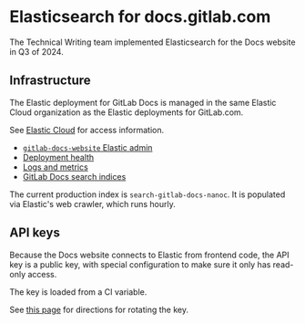 # Elasticsearch for docs.gitlab.com

The Technical Writing team implemented Elasticsearch for the Docs website
in Q3 of 2024.

## Infrastructure

The Elastic deployment for GitLab Docs is managed in the same Elastic Cloud
organization as the Elastic deployments for GitLab.com.

See [Elastic Cloud](../elastic/elastic-cloud.md) for access information.

- [`gitlab-docs-website` Elastic admin](https://gitlab-docs-website.kb.us-central1.gcp.cloud.es.io:9243/app/home#/)
- [Deployment health](https://cloud.elastic.co/deployments/6812a4f2d673478cabffaf43ffbaab56/health)
- [Logs and metrics](https://cloud.elastic.co/deployments/6812a4f2d673478cabffaf43ffbaab56/logs-metrics)
- [GitLab Docs search indices](https://gitlab-docs-website.kb.us-central1.gcp.cloud.es.io:9243/app/enterprise_search/content/search_indices)

The current production index is `search-gitlab-docs-nanoc`. It is populated via Elastic's
web crawler, which runs hourly.

## API keys

Because the Docs website connects to Elastic from frontend code,
the API key is a public key, with special configuration to make
sure it only has read-only access.

The key is loaded from a CI variable.

See [this page](https://gitlab.com/gitlab-org/gitlab-docs/-/blob/main/doc/search.md?ref_type=heads) for directions for rotating the key.
